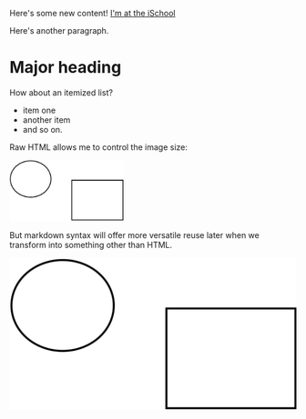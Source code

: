 Here's some new content! [I'm at the iSchool](https://ischool.illinois.edu)

Here's another paragraph.

# Major heading

How about an itemized list?

- item one
- another item
- and so on.

Raw HTML allows me to control the image size:

<img src="DubinDiagram1.svg" alt="drawing" width="200"/>


But markdown syntax will offer more versatile reuse later when we transform into something other than HTML.

![Sample diagram](DubinDiagram1.svg)
